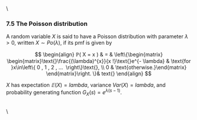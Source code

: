\


### 7.5 The Poisson distribution

A random variable $X$ is said to have a Poisson distribution with
parameter $\lambda>0$, written $X\sim Po( \lambda )$, if its
pmf is given by

$$
\begin{align}
ℙ( X = x ) & = & \left\{\begin{matrix} \begin{matrix}\text{}\frac{(\lambda)^{x}}{x !}\text{}e^{- \lambda} & \text{for }x\in\left\{ 0 , 1 , 2 , … ⁡ \right\}\text{}, \\ 0 & \text{otherwise.}\end{matrix} \end{matrix}\right. \}& text{}
\end{align}
$$

$X$ has expectation $𝔼( X )=lambda$, variance
$Var( X )=lambda$, and probability generating function
$G_{X}( s )=e^{\lambda ( s - 1 )}$.

\
\
